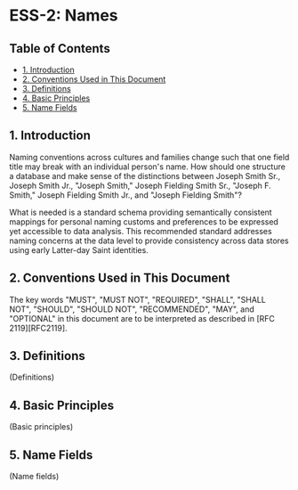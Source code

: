 ESS-2: Names
============

## Table of Contents

- [1. Introduction](#1-introduction)
- [2. Conventions Used in This Document](#2-conventions-used-in-this-document)
- [3. Definitions](#3-definitions)
- [4. Basic Principles](#4-basic-principles)
- [5. Name Fields](#5-name-fields)

## 1. Introduction

Naming conventions across cultures and families change such that one field title
may break with an individual person's name. How should one structure a database
and make sense of the distinctions between Joseph Smith Sr., Joseph Smith Jr.,
"Joseph Smith," Joseph Fielding Smith Sr., "Joseph F. Smith," Joseph Fielding
Smith Jr., and "Joseph Fielding Smith"?

What is needed is a standard schema providing semantically consistent mappings
for personal naming customs and preferences to be expressed yet accessible to
data analysis. This recommended standard addresses naming concerns at the data
level to provide consistency across data stores using early Latter-day Saint
identities.

## 2. Conventions Used in This Document

The key words "MUST", "MUST NOT", "REQUIRED", "SHALL", "SHALL NOT", "SHOULD",
"SHOULD NOT", "RECOMMENDED", "MAY", and "OPTIONAL" in this document are to be
interpreted as described in [RFC 2119][RFC2119].

## 3. Definitions

(Definitions)

## 4. Basic Principles

(Basic principles)

## 5. Name Fields

(Name fields)
